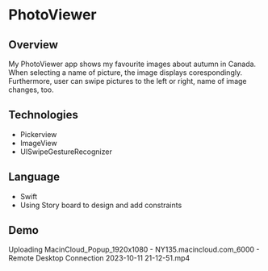 # PhotoViewer

## Overview
My PhotoViewer app shows my favourite images about autumn in Canada. When selecting a name of picture, the image displays corespondingly.
Furthermore, user can swipe pictures to the left or right, name of image changes, too.

## Technologies
- Pickerview
- ImageView
- UISwipeGestureRecognizer

## Language
- Swift
- Using Story board to design and add constraints

## Demo
Uploading MacinCloud_Popup_1920x1080 - NY135.macincloud.com_6000 - Remote Desktop Connection 2023-10-11 21-12-51.mp4


